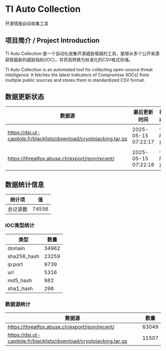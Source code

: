 # TI Auto Collection

 开源情报自动收集工具

## 项目简介 / Project Introduction

TI Auto Collection 是一个自动化收集开源威胁情报的工具，能够从多个公开来源获取最新的威胁指标(IOC)，并将其转换为标准化的CSV格式存储。

TI Auto Collection is an automated tool for collecting open-source threat intelligence. It fetches the latest Indicators of Compromise (IOCs) from multiple public sources and stores them in standardized CSV format.

## 数据更新状态

| 数据源 | 最后更新时间 | 状态 |
|--------|------------|------|
| https://dsi.ut-capitole.fr/blacklists/download/cryptojacking.tar.gz | 2025-05-15 07:22:17 | ✅ 成功 |
| https://threatfox.abuse.ch/export/json/recent/ | 2025-05-15 07:22:18 | ✅ 成功 |


















































## 数据统计信息

| 统计项 | 值 |
|--------|----|
| 总记录数 | 74556 |

### IOC类型统计

| 类型 | 数量 |
|------|------|
| domain | 34962 |
| sha256_hash | 23259 |
| ip:port | 9739 |
| url | 5316 |
| md5_hash | 982 |
| sha1_hash | 298 |

### 数据源统计

| 数据源 | 数量 |
|--------|------|
| https://threatfox.abuse.ch/export/json/recent/ | 63049 |
| https://dsi.ut-capitole.fr/blacklists/download/cryptojacking.tar.gz | 11507 |
